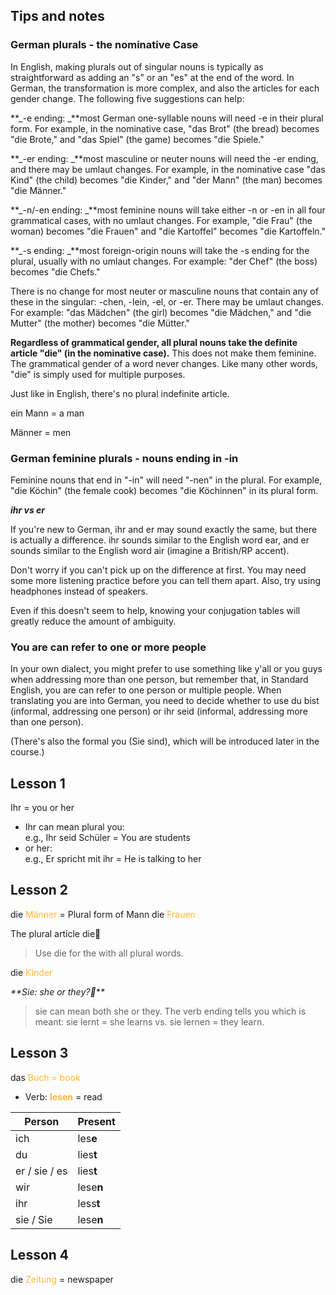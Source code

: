 ## Tips and notes

### German plurals - the nominative Case

In English, making plurals out of singular nouns is typically as straightforward as adding an "s" or an "es" at the end of the word. In German, the transformation is more complex, and also the articles for each gender change. The following five suggestions can help:

**_-e ending: _**most German one-syllable nouns will need -e in their plural form. For example, in the nominative case, "das Brot" (the bread) becomes "die Brote," and "das Spiel" (the game) becomes "die Spiele."

**_-er ending: _**most masculine or neuter nouns will need the -er ending, and there may be umlaut changes. For example, in the nominative case "das Kind" (the child) becomes "die Kinder," and "der Mann" (the man) becomes "die Männer."

**_-n/-en ending: _**most feminine nouns will take either -n or -en in all four grammatical cases, with no umlaut changes. For example, "die Frau" (the woman) becomes "die Frauen" and "die Kartoffel" becomes "die Kartoffeln."

**_-s ending: _**most foreign-origin nouns will take the -s ending for the plural, usually with no umlaut changes. For example: "der Chef" (the boss) becomes "die Chefs."

There is no change for most neuter or masculine nouns that contain any of these in the singular: -chen, -lein, -el, or -er. There may be umlaut changes. For example: "das Mädchen" (the girl) becomes "die Mädchen," and "die Mutter" (the mother) becomes "die Mütter."

**Regardless of grammatical gender, all plural nouns take the definite article "die" (in the nominative case).** This does not make them feminine. The grammatical gender of a word never changes. Like many other words, "die" is simply used for multiple purposes.

Just like in English, there's no plural indefinite article.

ein Mann = a man

Männer = men

### German feminine plurals - nouns ending in -in

Feminine nouns that end in "-in" will need "-nen" in the plural. For example, "die Köchin" (the female cook) becomes "die Köchinnen" in its plural form.

**_ihr vs er_**

If you're new to German, ihr and er may sound exactly the same, but there is actually a difference. ihr sounds similar to the English word ear, and er sounds similar to the English word air (imagine a British/RP accent).

Don't worry if you can't pick up on the difference at first. You may need some more listening practice before you can tell them apart. Also, try using headphones instead of speakers.

Even if this doesn't seem to help, knowing your conjugation tables will greatly reduce the amount of ambiguity.

### You are can refer to one or more people

In your own dialect, you might prefer to use something like y'all or you guys when addressing more than one person, but remember that, in Standard English, you are can refer to one person or multiple people. When translating you are into German, you need to decide whether to use du bist (informal, addressing one person) or ihr seid (informal, addressing more than one person).

(There's also the formal you (Sie sind), which will be introduced later in the course.)

## Lesson 1
Ihr = you or her
- Ihr can mean plural you:  
e.g., Ihr seid Schüler = You are students
- or her:  
e.g., Er spricht mit ihr = He is talking to her


## Lesson 2
die <font color = #ffb732> Männer </font> = Plural form of Mann
die <font color = #ffb732> Frauen </font>

The plural article die
> Use die for the with all plural words.

die <font color = #ffb732> Kinder </font>

_**Sie: she or they?**_
> sie can mean both she or they. The verb ending tells you which is meant: sie lernt = she learns vs. sie lernen = they learn.


## Lesson 3
das <font color = #ffb732> Buch = book </font>

- Verb: <font color = #ffb732> **lesen** </font> = read

| Person | Present |
| -------- | ------- |
| ich | les**e**
| du | lies**t** |
| er / sie / es | lies**t** |
| wir | lese**n** |
| ihr | less**t** |
| sie / Sie | lese**n** |


## Lesson 4
die <font color = #ffb732> Zeitung </font> = newspaper
